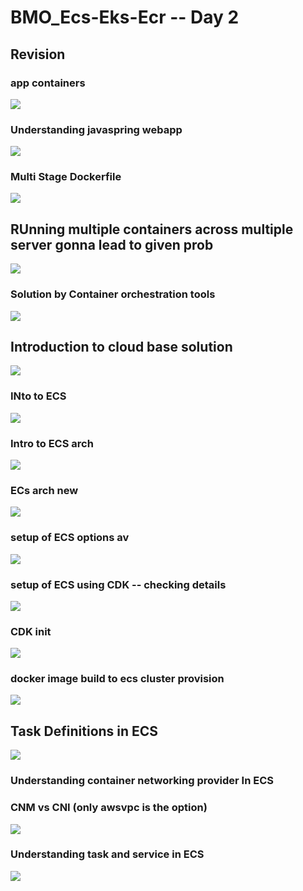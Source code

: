 # BMO_Ecs-Eks-Ecr  -- Day 2

## Revision 

### app containers 

<img src="images/rev1.png">

### Understanding javaspring webapp

<img src="images/java1.png">

### Multi Stage Dockerfile 

<img src="images/java2.png">


## RUnning multiple containers across multiple server gonna lead to given prob

<img src="images/prob.png">

### Solution by Container orchestration tools 

<img src="images/solu1.png">

## Introduction to cloud base solution 

<img src="iamges/sol2.png">

### INto to ECS 

<img src="images/ecs1.png">

### Intro to ECS arch 

<img src="images/ecs2.png">

### ECs arch new 

<img src="images/ecs3.png">

### setup of ECS options av

<img src="images/ecs_setup.png">

### setup of ECS using CDK -- checking details 

<img src="images/cdk1.png">

### CDK init 

<img src="images/cdk2.png">

### docker image build to ecs cluster provision 

<img src="images/ecs_pro.png">

## Task Definitions in ECS 

<img src="images/task_def1.png">

### Understanding container networking provider In ECS 
### CNM vs CNI (only awsvpc is the option)

<img src="images/cnet1.png">

### Understanding task and service in ECS

<img src="images/tasksvc1.png">





